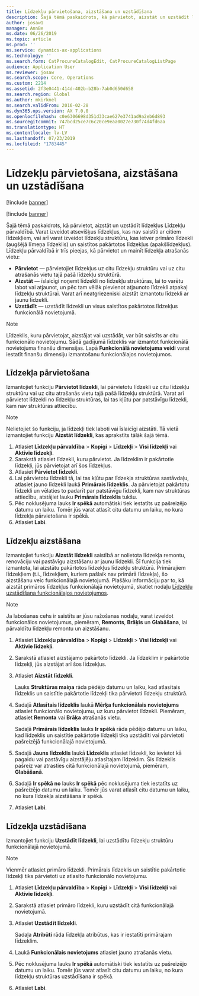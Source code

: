 ```yaml
---
title: Līdzekļu pārvietošana, aizstāšana un uzstādīšana
description: Šajā tēmā paskaidrots, kā pārvietot, aizstāt un uzstādīt līdzekļus Līdzekļu pārvaldībā.
author: josaw1
manager: AnnBe
ms.date: 06/26/2019
ms.topic: article
ms.prod: ''
ms.service: dynamics-ax-applications
ms.technology: ''
ms.search.form: CatProcureCatalogEdit, CatProcureCatalogListPage
audience: Application User
ms.reviewer: josaw
ms.search.scope: Core, Operations
ms.custom: 2214
ms.assetid: 2f3e0441-414d-402b-b28b-7ab0d650d658
ms.search.region: Global
ms.author: mkirknel
ms.search.validFrom: 2016-02-28
ms.dyn365.ops.version: AX 7.0.0
ms.openlocfilehash: c0e6306698d351d33cae627e3741ad9a2eb6d893
ms.sourcegitcommit: 747bcd25ce7c6c20ce9eaa0027e730f74d4fd6aa
ms.translationtype: HT
ms.contentlocale: lv-LV
ms.lasthandoff: 07/23/2019
ms.locfileid: "1783445"
---
```

# <a name="move-replace-and-install-assets"></a>Līdzekļu pārvietošana, aizstāšana un uzstādīšana

[!include [banner](../../includes/banner.md)]

[!include [banner](../../includes/preview-banner.md)]

Šajā tēmā paskaidrots, kā pārvietot, aizstāt un uzstādīt līdzekļus Līdzekļu pārvaldībā. Varat izveidot atsevišķus līdzekļus, kas nav saistīti ar citiem līdzekļiem, vai arī varat izveidot līdzekļu struktūru, kas ietver primāro līdzekli (augšējā līmeņa līdzeklis) un saistītos pakārtotos līdzekļus (apakšlīdzekļus). Līdzekļu pārvaldībā ir trīs pieejas, kā pārvietot un mainīt līdzekļa atrašanās vietu:

- **Pārvietot** — pārvietojiet līdzekļus uz citu līdzekļu struktūru vai uz citu atrašanās vietu tajā pašā līdzekļu struktūrā.
- **Aizstāt** — īslaicīgi noņemt līdzekli no līdzekļu struktūras, lai to varētu labot vai atjaunot, un pēc tam vēlāk pievienot atjaunoto līdzekli atpakaļ līdzekļu struktūrai. Varat arī neatgriezeniski aizstāt izmantotu līdzekli ar jaunu līdzekli.
- **Uzstādīt** — uzstādīt līdzekli un visus saistītos pakārtotos līdzekļus funkcionālā novietojumā.

> [!NOTE]
> Līdzeklis, kuru pārvietojat, aizstājat vai uzstādāt, var būt saistīts ar citu funkcionālo novietojumu. Šādā gadījumā līdzeklis var izmantot funkcionālā novietojuma finanšu dimensijas. Lapā **Funkcionālā novietojuma veidi** varat iestatīt finanšu dimensiju izmantošanu funkcionālajos novietojumos.

## <a name="move-asset"></a>Līdzekļa pārvietošana

Izmantojiet funkciju **Pārvietot līdzekli**, lai pārvietotu līdzekli uz citu līdzekļu struktūru vai uz citu atrašanās vietu tajā pašā līdzekļu struktūrā. Varat arī pārvietot līdzekli no līdzekļu struktūras, lai tas kļūtu par patstāvīgu līdzekli, kam nav struktūras attiecību.

> [!NOTE]
> Nelietojiet šo funkciju, ja līdzekļi tiek laboti vai īslaicīgi aizstāti. Tā vietā izmantojiet funkciju **Aizstāt līdzekli**, kas aprakstīts tālāk šajā tēmā.

1. Atlasiet **Līdzekļu pārvaldība** \> **Kopīgi** \> **Līdzekļi** \> **Visi līdzekļi** vai **Aktīvie līdzekļi**.
2. Sarakstā atlasiet līdzekli, kuru pārvietot. Ja līdzeklim ir pakārtotie līdzekļi, jūs pārvietojat arī šos līdzekļus.
3. Atlasiet **Pārvietot līdzekli**.
4. Lai pārvietotu līdzekli tā, lai tas kļūtu par līdzekļa struktūras sastāvdaļu, atlasiet jauno līdzekli laukā **Primārais līdzeklis**. Ja pārvietojat pakārtotu līdzekli un vēlaties to padarīt par patstāvīgu līdzekli, kam nav struktūras attiecību, atstājiet lauku **Primārais līdzeklis** tukšu.
5. Pēc noklusējuma lauks **Ir spēkā** automātiski tiek iestatīts uz pašreizējo datumu un laiku. Tomēr jūs varat atlasīt citu datumu un laiku, no kura līdzekļa pārvietošana ir spēkā.
6. Atlasiet **Labi**.

## <a name="replace-asset"></a>Līdzekļu aizstāšana

Izmantojiet funkciju **Aizstāt līdzekli** saistībā ar nolietota līdzekļa remontu, renovāciju vai pastāvīgu aizstāšanu ar jaunu līdzekli. Šī funkcija tiek izmantota, lai aizstātu pakārtotos līdzekļus līdzekļu struktūrā. Primārajiem līdzekļiem (t.i., līdzekļiem, kuriem pašlaik nav primārā līdzekļa), šo aizstāšanu veic funkcionālajā novietojumā. Plašāku informāciju par to, kā aizstāt primāros līdzekļus funkcionālajā novietojumā, skatiet nodaļu [Līdzekļu uzstādīšana funkcionālajos novietojumos](../functional-locations/install-objects-on-functional-locations.md).

> [!NOTE]
> Ja labošanas cehs ir saistīts ar jūsu ražošanas nodaļu, varat izveidot funkcionālos novietojumus, piemēram, **Remonts**, **Brāķis** un **Glabāšana**, lai pārvaldītu līdzekļu remontu un aizstāšanu.

1. Atlasiet **Līdzekļu pārvaldība** \> **Kopīgi** \> **Līdzekļi** \> **Visi līdzekļi** vai **Aktīvie līdzekļi**.
2. Sarakstā atlasiet aizstājamo pakārtoto līdzekli. Ja līdzeklim ir pakārtotie līdzekļi, jūs aizstājat arī šos līdzekļus.
3. Atlasiet **Aizstāt līdzekli**.

    Lauks **Struktūras maiņa** rāda pēdējo datumu un laiku, kad atlasītais līdzeklis un saistītie pakārtotie līdzekļi tika pārvietoti līdzekļu struktūrā.

4. Sadaļā **Atlasītais līdzeklis** laukā **Mērķa funkcionālais novietojums** atlasiet funkcionālo novietojumu, uz kuru pārvietot līdzekli. Piemēram, atlasiet **Remonta** vai **Brāķa** atrašanās vietu.

    Sadaļā **Primārais līdzeklis** lauks **Ir spēkā** rāda pēdējo datumu un laiku, kad līdzeklis un saistītie pakārtotie līdzekļi tika uzstādīti vai pārvietoti pašreizējā funkcionālajā novietojumā.

5. Sadaļā **Jauns līdzeklis** laukā **Līdzeklis** atlasiet līdzekli, ko ievietot kā pagaidu vai pastāvīgu aizstājēju atlasītajam līdzeklim. Šis līdzeklis pašreiz var atrasties citā funkcionālajā novietojumā, piemēram, **Glabāšanā**.
7. Sadaļā **Ir spēkā no** lauks **Ir spēkā** pēc noklusējuma tiek iestatīts uz pašreizējo datumu un laiku. Tomēr jūs varat atlasīt citu datumu un laiku, no kura līdzekļa aizstāšana ir spēkā.
8. Atlasiet **Labi**.

## <a name="install-asset"></a>Līdzekļa uzstādīšana

Izmantojiet funkciju **Uzstādīt līdzekli**, lai uzstādītu līdzekļu struktūru funkcionālajā novietojumā.

> [!NOTE]
> Vienmēr atlasiet primāro līdzekli. Primārais līdzeklis un saistītie pakārtotie līdzekļi tiks pārvietoti uz atlasīto funkcionālo novietojumu.

1. Atlasiet **Līdzekļu pārvaldība** \> **Kopīgi** \> **Līdzekļi** \> **Visi līdzekļi** vai **Aktīvie līdzekļi**.
2. Sarakstā atlasiet primāro līdzekli, kuru uzstādīt citā funkcionālajā novietojumā.
3. Atlasiet **Uzstādīt līdzekli**.

    Sadaļa **Atribūti** rāda līdzekļa atribūtus, kas ir iestatīti primārajam līdzeklim.

4. Laukā **Funkcionālais novietojums** atlasiet jauno atrašanās vietu.
5. Pēc noklusējuma lauks **Ir spēkā** automātiski tiek iestatīts uz pašreizējo datumu un laiku. Tomēr jūs varat atlasīt citu datumu un laiku, no kura līdzekļu struktūras uzstādīšana ir spēkā.
6. Atlasiet **Labi**.
